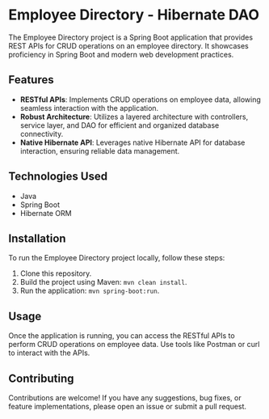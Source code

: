 # Employee Directory - Hibernate DAO

The Employee Directory project is a Spring Boot application that provides REST APIs for CRUD operations on an employee directory. It showcases proficiency in Spring Boot and modern web development practices.

## Features

- **RESTful APIs**: Implements CRUD operations on employee data, allowing seamless interaction with the application.
- **Robust Architecture**: Utilizes a layered architecture with controllers, service layer, and DAO for efficient and organized database connectivity.
- **Native Hibernate API**: Leverages native Hibernate API for database interaction, ensuring reliable data management.

## Technologies Used

- Java
- Spring Boot
- Hibernate ORM

## Installation

To run the Employee Directory project locally, follow these steps:

1. Clone this repository.
2. Build the project using Maven: `mvn clean install`.
3. Run the application: `mvn spring-boot:run`.

## Usage

Once the application is running, you can access the RESTful APIs to perform CRUD operations on employee data. Use tools like Postman or curl to interact with the APIs.

## Contributing

Contributions are welcome! If you have any suggestions, bug fixes, or feature implementations, please open an issue or submit a pull request.
